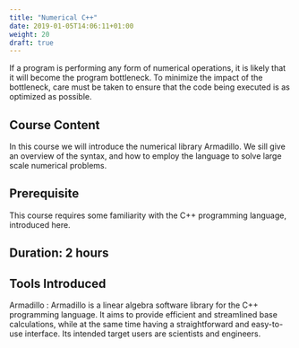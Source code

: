 ```yaml
---
title: "Numerical C++"
date: 2019-01-05T14:06:11+01:00
weight: 20
draft: true
---
```


If a program is performing any form of numerical operations, it is
likely that it will become the program bottleneck. To minimize the
impact of the bottleneck, care must be taken to ensure that the code
being executed is as optimized as possible.

## Course Content
In this course we will introduce the numerical library Armadillo. We
sill give an overview of the syntax, and how to employ the language to
solve large scale numerical problems.

## Prerequisite
This course requires some familiarity with the C++ programming
language, introduced here.

## Duration: 2 hours

## Tools Introduced

Armadillo
: Armadillo is a linear algebra software library for the C++
  programming language. It aims to provide efficient and streamlined
  base calculations, while at the same time having a straightforward
  and easy-to-use interface. Its intended target users are scientists
  and engineers.
